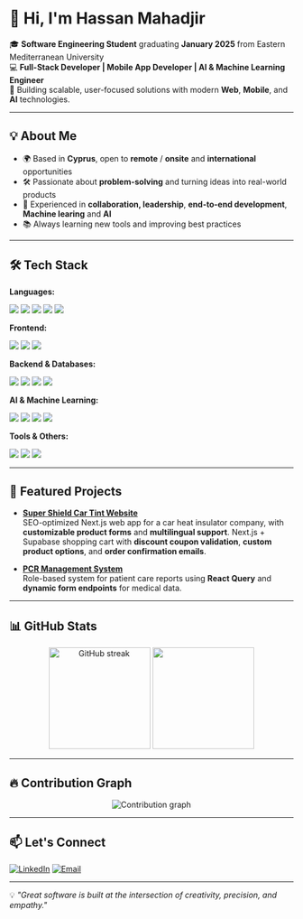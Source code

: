 # 👋 Hi, I'm Hassan Mahadjir

🎓 **Software Engineering Student** graduating **January 2025** from Eastern Mediterranean University  
💻 **Full-Stack Developer | Mobile App Developer | AI & Machine Learning Engineer**  
🚀 Building scalable, user-focused solutions with modern **Web**, **Mobile**, and **AI** technologies.

---

## 💡 About Me
- 🌍 Based in **Cyprus**, open to **remote** / **onsite** and **international** opportunities  
- 🛠 Passionate about **problem-solving** and turning ideas into real-world products  
- 🤝 Experienced in **collaboration, leadership**, **end-to-end development**, **Machine learing** and **AI**
- 📚 Always learning new tools and improving best practices  

---

## 🛠 Tech Stack

**Languages:**  
<p>
  <img src="https://img.shields.io/badge/-JavaScript-F7DF1E?logo=javascript&logoColor=000" />
  <img src="https://img.shields.io/badge/-TypeScript-3178C6?logo=typescript&logoColor=fff" />
  <img src="https://img.shields.io/badge/-Python-3776AB?logo=python&logoColor=fff" />
  <img src="https://img.shields.io/badge/-C++-00599C?logo=cplusplus&logoColor=fff" />
  <img src="https://img.shields.io/badge/-SQL-336791?logo=postgresql&logoColor=fff" />
</p>

**Frontend:**  
<p>
  <img src="https://img.shields.io/badge/-Next.js-000?logo=next.js&logoColor=fff" />
  <img src="https://img.shields.io/badge/-React-61DAFB?logo=react&logoColor=000" />
  <img src="https://img.shields.io/badge/-TailwindCSS-38B2AC?logo=tailwindcss&logoColor=fff" />
</p>

**Backend & Databases:**  
<p>
  <img src="https://img.shields.io/badge/-Node.js-339933?logo=node.js&logoColor=fff" />
  <img src="https://img.shields.io/badge/-Express-000?logo=express&logoColor=fff" />
  <img src="https://img.shields.io/badge/-Supabase-3ECF8E?logo=supabase&logoColor=fff" />
  <img src="https://img.shields.io/badge/-PostgreSQL-336791?logo=postgresql&logoColor=fff" />
</p>

**AI & Machine Learning:**  
<p>
  <img src="https://img.shields.io/badge/-NumPy-013243?logo=numpy&logoColor=fff" />
  <img src="https://img.shields.io/badge/-Pandas-150458?logo=pandas&logoColor=fff" />
  <img src="https://img.shields.io/badge/-PyTorch-EE4C2C?logo=pytorch&logoColor=fff" />
  <img src="https://img.shields.io/badge/-Matplotlib-11557c?logo=python&logoColor=fff" />
</p>

**Tools & Others:**  
<p>
  <img src="https://img.shields.io/badge/-Git-F05032?logo=git&logoColor=fff" />
  <img src="https://img.shields.io/badge/-Vercel-000?logo=vercel&logoColor=fff" />
  <img src="https://img.shields.io/badge/-Figma-F24E1E?logo=figma&logoColor=fff" />
</p>

---

## 📌 Featured Projects

- **[Super Shield Car Tint Website](https://github.com/Hassan-Mahadjir/super-shield)**  
  SEO-optimized Next.js web app for a car heat insulator company, with **customizable product forms** and **multilingual support**.
  Next.js + Supabase shopping cart with **discount coupon validation**, **custom product options**, and **order confirmation emails**.

- **[PCR Management System](https://github.com/Hassan-Mahadjir/rescue-track-frontend)**  
  Role-based system for patient care reports using **React Query** and **dynamic form endpoints** for medical data.

---

## 📊 GitHub Stats

<p align="center">
  <!-- <img src="https://github-readme-stats.vercel.app/api?username=hassan-mahadjir&show_icons=true&theme=tokyonight&exclude_repo=repo1,repo2&hide=cpp" alt="GitHub stats" height="180" /> -->
  <img src="https://github-readme-streak-stats.herokuapp.com/?user=hassan-mahadjir&theme=tokyonight" alt="GitHub streak" height="180" />
  <img src="https://github-readme-stats.vercel.app/api/top-langs/?username=hassan-mahadjir&layout=compact&theme=tokyonight" height="180" />

</p>

---

## 🔥 Contribution Graph
<p align="center">
  <img src="https://github-readme-activity-graph.vercel.app/graph?username=hassan-mahadjir&theme=tokyo-night" alt="Contribution graph" />
</p>

---

## 📫 Let's Connect

[![LinkedIn](https://img.shields.io/badge/-LinkedIn-0A66C2?logo=linkedin&logoColor=fff)](https://linkedin.com/in/hassan-mahadjir)  [![Email](https://img.shields.io/badge/-Email-D14836?logo=gmail&logoColor=fff)](mailto:hm.mahadjir@email.com)  

---

💡 *"Great software is built at the intersection of creativity, precision, and empathy."*
